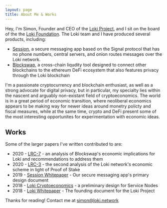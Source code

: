 ```yaml
---
layout: page
title: About Me & Works
---
```


Hey, I'm Simon, Founder and CEO of the [Loki Project](https://loki.network), and I sit on the board of the the [Loki Foundation](loki.foundation). The Loki team and I have produced several products, including:

* [Session](https://getsession.org), a secure messaging app based on the Signal protocol that has no phone numbers, central servers, and onion routes messages over the Loki network.
* [Blockswap](https://blockswap.to), a cross-chain liqudity tool designed to connect other blockchains to the ethereum DeFi ecosystem that also features privacy through the Loki blockchain

I'm a passionate cryptocurrency and blockchain enthusiast, as well as a strong advocate for digital privacy, but in particular, my specialty lies within the nascent and arguably non-existant field of cryptoeconomics. The world is in a great period of economic transition, where neoliberal economics appears to be making way for newer ideas around monetry policty and fiscal measures, while at the same time, crypto and DeFi present some of the most interesting opportunites for experimentation with economic ideas. 

## Works

Some of the larger papers I've written contributed to are:

* 2020 - [LRC-7](https://github.com/loki-project/loki-improvement-proposals/issues/24) - an analysis of Blockswap's economic implications for Loki and recommendations to address them 
* 2020 - [LRC-3](https://github.com/loki-project/loki-improvement-proposals/files/3843874/LokiEmissionsSchemeReview2019.pdf) - the second analysis of the Loki network's economic scheme in light of Proof of Stake 
* 2019 - [Session Whitepaper](https://getsession.org/whitepaper) - Our secure messaging app's primary design document 
* 2018 - [Loki Cryptoeconomics](https://loki.network/wp-content/uploads/2019/05/Loki_Cryptoeconomics-2-1.pdf) - a preliminary design for Service Nodes 
* 2018 - [Loki Whitepaper](https://loki.network/whitepaper) - The founding document for the Loki Project

Thanks for reading! Contact me at simon@loki.network

